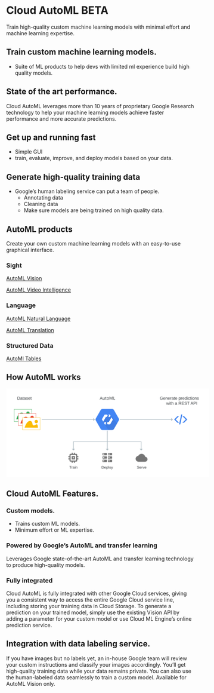 # Cloud AutoML BETA
Train high-quality custom machine learning models with minimal effort and machine learning expertise.

## Train custom machine learning models.
* Suite of ML products to help devs with limited ml experience build high quality models.

## State of the art performance.
Cloud AutoML leverages more than 10 years of proprietary Google Research technology to help your machine learning models achieve faster performance and more accurate predictions.

## Get up and running fast
* Simple GUI
* train, evaluate, improve, and deploy models based on your data.

## Generate high-quality training data
* Google’s human labeling service can put a team of people.
    * Annotating data
    * Cleaning data
    * Make sure models are being trained on high quality data.

## AutoML products
Create your own custom machine learning models with an easy-to-use graphical interface.

### Sight
[AutoML Vision](https://cloud.google.com/vision/automl/docs/)

[AutoML Video Intelligence](https://cloud.google.com/video-intelligence/automl/docs/)

### Language
[AutoML Natural Language](https://cloud.google.com/natural-language/automl/docs/)

[AutoML Translation](https://cloud.google.com/translate/automl/docs/)

### Structured Data
[AutoMl Tables](https://cloud.google.com/automl-tables/docs/)


## How AutoML works
<img src="../../../recources/how-auto-ml-works.svg" style="background: white; padding: 20px">

## Cloud AutoML Features.
### Custom models.
* Trains custom ML models. 
* Minimum effort or ML expertise.

### Powered by Google’s AutoML and transfer learning
Leverages Google state-of-the-art AutoML and transfer learning technology to produce high-quality models.

### Fully integrated
Cloud AutoML is fully integrated with other Google Cloud services, giving you a consistent way to access the entire Google Cloud service line, including storing your training data in Cloud Storage. To generate a prediction on your trained model, simply use the existing Vision API by adding a parameter for your custom model or use Cloud ML Engine’s online prediction service.

## Integration with data labeling service.
If you have images but no labels yet, an in-house Google team will review your custom instructions and classify your images accordingly. You’ll get high-quality training data while your data remains private. You can also use the human-labeled data seamlessly to train a custom model. Available for AutoML Vision only.

